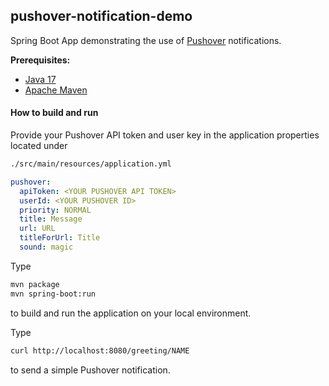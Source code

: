 ## pushover-notification-demo

Spring Boot App demonstrating the use of [Pushover](https://pushover.net/) notifications.

**Prerequisites:**

* [Java 17](https://openjdk.net/)
* [Apache Maven](https:http://maven.apache.org/)

#### How to build and run

Provide your Pushover API token and user key in the 
application properties located under 
```bash
./src/main/resources/application.yml
```
```yaml
pushover:
  apiToken: <YOUR PUSHOVER API TOKEN>
  userId: <YOUR PUSHOVER ID>
  priority: NORMAL
  title: Message
  url: URL
  titleForUrl: Title
  sound: magic
```


Type

```bash
mvn package
mvn spring-boot:run
```

to build and run the application on your local environment.

Type 
```bash
curl http://localhost:8080/greeting/NAME
```
to send a simple Pushover notification.

